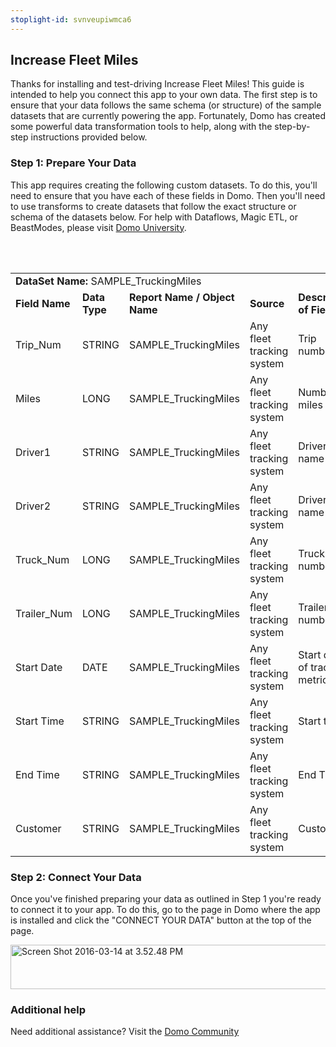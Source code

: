 ```yaml
---
stoplight-id: svnveupiwmca6
---
```


<div class="col-md-12 content-panel">
                <h2>Increase Fleet Miles</h2>
                <p></p><p>Thanks for installing and test-driving <span id="title">Increase Fleet Miles</span>! This guide is intended to help you connect this app to your own data. The first step is to ensure that your data follows the same schema (or structure) of the sample datasets that are currently powering the app. Fortunately, Domo has created some powerful data transformation tools to help, along with the step-by-step instructions provided below.</p><div class="doc-row" id="Step%201:%20Identify%20Required%20Data%20Fields"><h3 class="doc-row-title">Step 1: Prepare Your Data</h3><div class="small-pad-bottom"><p>This app requires creating the following custom datasets. To do this, you'll need to ensure that you have each of these fields in Domo. Then you'll need to use transforms to create datasets that follow the exact structure or schema of the datasets below. For help with Dataflows, Magic ETL, or BeastModes, please visit <a href="https://university.domo.com/" target="_blank">Domo University</a>.</p></div>
                <br><br>
                <div id="custom-data-container"><table id="SAMPLE_TruckingMiles"><tbody><tr><td colspan="6"><strong>DataSet Name:</strong> <span class="value">SAMPLE_TruckingMiles</span></td></tr><!--tr>    <td colspan="6"></td></tr--><tr><td><strong>Field Name</strong></td><td><strong>Data Type</strong></td><td><strong>Report Name / Object Name</strong></td><td><strong>Source </strong></td><td colspan="2"><strong>Description of Field</strong></td></tr><tr><td>Trip_Num</td><td>STRING</td><td>SAMPLE_TruckingMiles</td><td>Any fleet tracking system</td><td colspan="2">Trip number</td></tr><tr><td>Miles</td><td>LONG</td><td>SAMPLE_TruckingMiles</td><td>Any fleet tracking system</td><td colspan="2">Number of miles</td></tr><tr><td>Driver1</td><td>STRING</td><td>SAMPLE_TruckingMiles</td><td>Any fleet tracking system</td><td colspan="2">Driver 1 name</td></tr><tr><td>Driver2</td><td>STRING</td><td>SAMPLE_TruckingMiles</td><td>Any fleet tracking system</td><td colspan="2">Driver 2 name</td></tr><tr><td>Truck_Num</td><td>LONG</td><td>SAMPLE_TruckingMiles</td><td>Any fleet tracking system</td><td colspan="2">Truck number</td></tr><tr><td>Trailer_Num</td><td>LONG</td><td>SAMPLE_TruckingMiles</td><td>Any fleet tracking system</td><td colspan="2">Trailer number</td></tr><tr><td>Start Date</td><td>DATE</td><td>SAMPLE_TruckingMiles</td><td>Any fleet tracking system</td><td colspan="2">Start date of tracked metrics </td></tr><tr><td>Start Time</td><td>STRING</td><td>SAMPLE_TruckingMiles</td><td>Any fleet tracking system</td><td colspan="2">Start time</td></tr><tr><td>End Time</td><td>STRING</td><td>SAMPLE_TruckingMiles</td><td>Any fleet tracking system</td><td colspan="2">End Time</td></tr><tr><td>Customer</td><td>STRING</td><td>SAMPLE_TruckingMiles</td><td>Any fleet tracking system</td><td colspan="2">Customer </td></tr></tbody></table><div class="doc-row medium-pad-top">
                <h3 class="doc-row-title">Step 2: Connect Your Data</h3>
                <div class="small-pad-bottom">
                    <p>Once you've finished preparing your data as outlined in Step 1 you're ready to connect it to your app. To do this, go to the page in Domo where the app is installed and click the "CONNECT YOUR DATA" button at the top of the page.</p>
                    <p class="small-pad">
                    <img class="alignnone size-full wp-image-1207" src="https://s3.amazonaws.com/development.domo.com/wp-content/uploads/2016/03/14155707/Screen-Shot-2016-03-14-at-3.52.48-PM1.png" alt="Screen Shot 2016-03-14 at 3.52.48 PM" width="1158" height="71">
                    </p>
                    <div id="ooyalaplayer-IyYTc1MjE61NwLdtrxXvZuhH-dSGbWnR" class="ooyalaplayer"></div>
                    <script>
                        OO.ready(function() {
                            OO.Player.create("ooyalaplayer-IyYTc1MjE61NwLdtrxXvZuhH-dSGbWnR", "IyYTc1MjE61NwLdtrxXvZuhH-dSGbWnR", {
                                height: 380
                            });
                        });
                    </script>
                </div>
                <h3 class="doc-row-title">Additional help</h3>
                <div class="small-pad-bottom">
                    <p>Need additional assistance? Visit the <a href="https://dojo.domo.com">Domo Community</a></p>
                </div>
            </div></div></div><p></p>            </div>